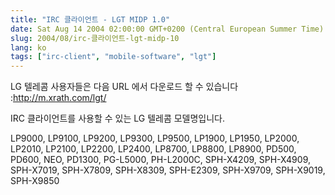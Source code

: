 ```yaml
---
title: "IRC 클라이언트 - LGT MIDP 1.0"
date: Sat Aug 14 2004 02:00:00 GMT+0200 (Central European Summer Time)
slug: 2004/08/irc-클라이언트-lgt-midp-10
lang: ko
tags: ["irc-client", "mobile-software", "lgt"]
---
```


LG 텔레콤 사용자들은 다음 URL 에서 다운로드 할 수 있습니다 :http://m.xrath.com/lgt/

IRC 클라이언트를 사용할 수 있는 LG 텔레콤 모델명입니다.

LP9000, LP9100, LP9200, LP9300, LP9500, LP1900, LP1950, LP2000, LP2010,
LP2100, LP2200, LP2400, LP8700, LP8800, LP8900, PD500, PD600, NEO, PD1300,
PG-L5000, PH-L2000C, SPH-X4209, SPH-X4909, SPH-X7019, SPH-X7809, 
SPH-X8309, SPH-E2309, SPH-X9709, SPH-X9019, SPH-X9850
